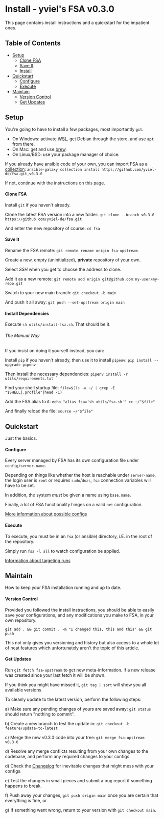 ﻿# Install - yviel's FSA v0.3.0
This page contains install instructions and a quickstart for the impatient ones.

## Table of Contents
 - [Setup](#Setup)
    - [Clone FSA](#clone-fsa)
    - [Save It](#save-it)
    - [Install](#install)
 - [Quickstart](#quickstart)
    - [Configure](#configure)
    - [Execute](#execute)
 - [Maintain](#maintain)
    - [Version Control](#version-control)
    - [Get Updates](#get-updates)

## Setup
You're going to have to install a few packages, most importantly `git`.
 - On Windows: activate [WSL](https://learn.microsoft.com/en-us/windows/wsl/install), get Debian through the store, and use `apt` from there.
 - On Mac: get and use [brew](https://brew.sh/).
 - On Linux/BSD: use your package manager of choice.

If you already have ansible code of your own, you can import FSA as a [collection](https://docs.ansible.com/ansible/latest/collections_guide/index.html): `ansible-galaxy collection install https://github.com/yviel-de/fsa.git,v0.3.0`

If not, continue with the instructions on this page.

#### Clone FSA
Install `git` if you haven't already.

Clone the latest FSA version into a new folder: `git clone --branch v0.3.0 https://github.com/yviel-de/fsa.git`

And enter the new repository of course: `cd fsa`

#### Save It
Rename the FSA remote: `git remote rename origin fsa-upstream`

Create a new, empty (uninitialized), **private** repository of your own.

Select *SSH* when you get to choose the address to clone.

Add it as a new remote: `git remote add origin git@github.com:my-user/my-repo.git`

Switch to your new main branch: `git checkout -b main`

And push it all away: `git push --set-upstream origin main`

#### Install Dependencies
Execute `sh utils/install-fsa.sh`. That should be it.

###### The Manual Way
If you insist on doing it yourself instead, you can:

Install `pip` if you haven't already, then use it to install `pipenv`: `pip install --upgrade pipenv`

Then install the necessary dependencies: `pipenv install -r utils/requirements.txt`

Find your shell startup file: `file=$(ls -a ~/ | grep -E "$SHELL|.profile"|head -1)`

Add the FSA alias to it: `echo "alias fsa='sh utils/fsa.sh'" >> ~/"$file"`

And finally reload the file: `source ~/"$file"`

## Quickstart
Just the basics.

#### Configure
Every server managed by FSA has its own configuration file under `config/server-name`.

Depending on things like whether the host is reachable under `server-name`, the login user is `root` or requires `sudo`/`doas`, `fsa` connection variables will have to be set.

In addition, the system *must* be given a name using `base.name`.

Finally, a lot of FSA functionality hinges on a valid `net` configuration.

[More information about possible configs](../roles)

#### Execute
To execute, you must be in an `fsa` (or ansible) directory, i.E. in the root of the repository.

Simply run `fsa -l all` to watch configuration be applied.

[Information about targeting runs](FSA_CMD.md)

## Maintain
How to keep your FSA installation running and up to date.

#### Version Control
Provided you followed the install instructions, you should be able to easily save your configurations, and any modifications you make to FSA, in your own repository.

`git add . && git commit . -m "I changed this, this and this" && git push`

This not only gives you versioning and history but also access to a whole lot of neat features which unfortunately aren't the topic of this article.

#### Get Updates
Run `git fetch fsa-upstream` to get new meta-information. If a new release was created since your last fetch it will be shown.

If you think you might have missed it, `git tag | sort` will show you all available versions.

To cleanly update to the latest version, perform the following steps:

 a) Make sure any pending changes of yours are saved away: `git status` should return "nothing to commit".

 b) Create a new branch to test the update in: `git checkout -b feature/update-to-latest`

 c) Merge the new v0.3.0 code into your tree: `git merge fsa-upstream v0.3.0`

 d) Resolve any merge conflicts resulting from your own changes to the codebase, and perform any required changes to your configs.

 d) Check the [Changelog](CHANGELOG.md) for inevitable changes that might mess with your configs.

 e) Test the changes in small pieces and submit a bug report if something happens to break.

 f) Push away your changes, `git push origin main` once you are certain that everything is fine, or

 g) If something went wrong, return to your version with `git checkout main`.

